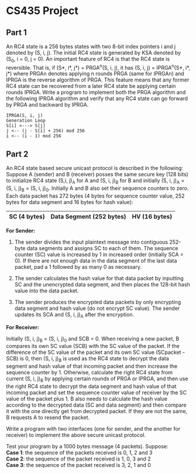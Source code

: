 # CS435 Project

## Part 1
An RC4 state is a 256 bytes states with two 8-bit index pointers i and j denoted by (S, i, j). The initial RC4 state is generated by KSA denoted by (S<sub>0</sub>, i = 0, j = 0). An important feature of RC4 is that the RC4 state is reversible. That is, if (S*, i*, j*) = PRGA<sup>n</sup>(S, i, j), it has (S, i, j) = IPRGA<sup>n</sup>(S*, i*, j*) where PRGAn denotes applying n rounds PRGA (same for IPRGAn) and IPRGA is the reverse algorithm of PRGA. This feature means that any former RC4 state can be recovered from a later RC4 state be applying certain rounds IPRGA. Write a program to implement both the PRGA algorithm and the following IPRGA algorithm and verify that any RC4 state can go forward by PRGA and backward by IPRGA.
~~~~
IPRGA(S, i, j)
Generation Loop
S[i] <---> S[j]
j <-- (j - S[i] + 256) mod 256
i <-- (i - 1) mod 256
~~~~
## Part 2
An RC4 state based secure unicast protocol is described in the following: Suppose A (sender) and B (receiver) posses the same secure key (128 bits) to initialize RC4 state (S,i, j)<sub>A</sub> for A and (S, i, j)<sub>B</sub> for B and initially (S, i, j)<sub>A</sub> = (S, i, j)<sub>B</sub> = (S, i, j)<sub>0</sub>. Initially A and B also set their sequence counters to zero. Each data packet has 272 bytes (4 bytes for sequence counter value, 252 bytes for data segment and 16 bytes for hash value):

|SC (4 bytes)|Data Segment (252 bytes)|HV (16 bytes)|
|---|---|---|

**For Sender:**

1. The sender divides the input plaintext message into contiguous 252-byte data
segments and assigns SC to each of them. The sequence counter (SC) value is
increased by 1 in increased order (initially SCA = 0). If there are not enough data in the data segment of the last data packet, pad a 1 followed by as many 0 as necessary.

2. The sender calculates the hash value for that data packet by inputting SC and the unencrypted data segment, and then places the 128-bit hash value into the data
packet.

3. The sender produces the encrypted data packets by only encrypting data segment and hash value (do not encrypt SC value). The sender updates its SCA and (S, i, j)<sub>A</sub> after
the encryption.

**For Receiver:**

Initially (S, i, j)<sub>B</sub> = (S, i, j)<sub>0</sub> and SCB = 0. When receiving a new packet, B compares its own SC value (SCB) with the SC value of the packet. If the difference of the SC value of the packet and its own SC value (SCpacket - SCB) is 0, then (S, i, j)<sub>B</sub> is used as the RC4 state to decrypt the data segment and hash value of that incoming packet and then increase the sequence counter by 1. Otherwise, calculate the right RC4 state from current (S, i, j)<sub>B</sub> by applying certain rounds of PRGA or IPRGA, and then use the right RC4 state to decrypt the data segment and hash value of that incoming packet and set the sequence counter value of receiver by the SC value of the packet plus 1. B also needs to calculate the hash value according to the decrypted data (SC and data segment) and then compare it with the one directly get from decrypted packet. If they are not the same, B requests A to resend the packet.

Write a program with two interfaces (one for sender, and the another for receiver) to implement the above secure unicast protocol.

Test your program by a 1000 bytes message (4 packets). Suppose:  
**Case 1**: the sequence of the packets received is 0, 1, 2 and 3  
**Case 2**: the sequence of the packet received is 1, 0, 3 and 2  
**Case 3**: the sequence of the packet received is 3, 2, 1 and 0
